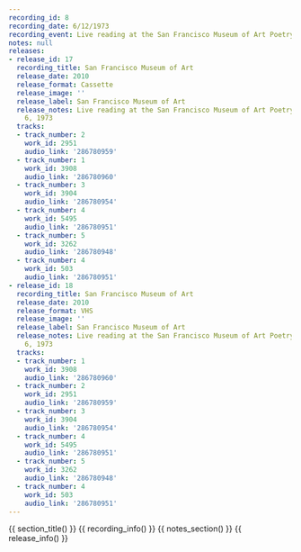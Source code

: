 ```yaml
---
recording_id: 8
recording_date: 6/12/1973
recording_event: Live reading at the San Francisco Museum of Art Poetry Center
notes: null
releases:
- release_id: 17
  recording_title: San Francisco Museum of Art
  release_date: 2010
  release_format: Cassette
  release_image: ''
  release_label: San Francisco Museum of Art
  release_notes: Live reading at the San Francisco Museum of Art Poetry Center, December
    6, 1973
  tracks:
  - track_number: 2
    work_id: 2951
    audio_link: '286780959'
  - track_number: 1
    work_id: 3908
    audio_link: '286780960'
  - track_number: 3
    work_id: 3904
    audio_link: '286780954'
  - track_number: 4
    work_id: 5495
    audio_link: '286780951'
  - track_number: 5
    work_id: 3262
    audio_link: '286780948'
  - track_number: 4
    work_id: 503
    audio_link: '286780951'
- release_id: 18
  recording_title: San Francisco Museum of Art
  release_date: 2010
  release_format: VHS
  release_image: ''
  release_label: San Francisco Museum of Art
  release_notes: Live reading at the San Francisco Museum of Art Poetry Center, December
    6, 1973
  tracks:
  - track_number: 1
    work_id: 3908
    audio_link: '286780960'
  - track_number: 2
    work_id: 2951
    audio_link: '286780959'
  - track_number: 3
    work_id: 3904
    audio_link: '286780954'
  - track_number: 4
    work_id: 5495
    audio_link: '286780951'
  - track_number: 5
    work_id: 3262
    audio_link: '286780948'
  - track_number: 4
    work_id: 503
    audio_link: '286780951'
---
```


{{ section_title() }}
{{ recording_info() }}
{{ notes_section() }}
{{ release_info() }}
